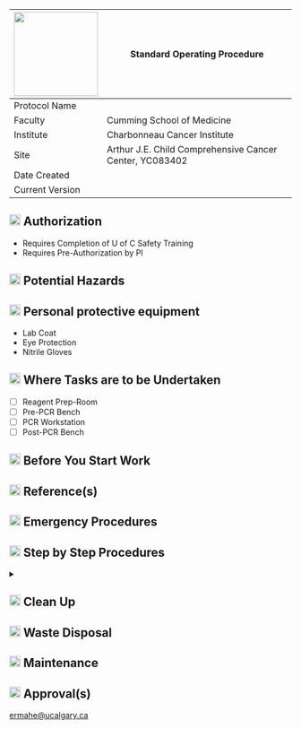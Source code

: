 | <img src="https://digitalcollections.ucalgary.ca/Assets/V2/ChFDVTFTNTAwMDAwMDAwMDAwMxIGVFJNaXNjGiRcVFJNaXNjXGI2XDcyXDc1XDk2XGNkXENVM01TQzQ1NC5wbmciBAgBEA8-~/p@bFDQZjT99fna3W/p@bFDQZjT99fna3W/CU3MSC454.png" width="150"/> | Standard Operating Procedure |
---|---
| Protocol Name |  |
| Faculty | Cumming School of Medicine |
| Institute | Charbonneau Cancer Institute |
| Site | Arthur J.E. Child Comprehensive Cancer Center, YC083402|
| Date Created |  |
| Current Version |  |

## <img src="https://github.githubassets.com/images/icons/emoji/unicode/1f6d1.png?v88" width="20"/> Authorization
- Requires Completion of U of C Safety Training
- Requires Pre-Authorization by PI 
## <img src="https://github.githubassets.com/images/icons/emoji/unicode/26a0.png?v8" width="20"/> Potential Hazards

## <img src="https://github.githubassets.com/images/icons/emoji/unicode/1f97d.png?v8" width="20"/> Personal protective equipment
- Lab Coat
- Eye Protection
- Nitrile Gloves
## <img src="https://github.githubassets.com/images/icons/emoji/unicode/1f3ed.png?v8" width="20"/> Where Tasks are to be Undertaken
- [ ] Reagent Prep-Room
- [ ] Pre-PCR Bench
- [ ] PCR Workstation
- [ ] Post-PCR Bench
## <img src="https://github.githubassets.com/images/icons/emoji/unicode/1f6a5.png?v8" width="20"/> Before You Start Work

## <img src="https://github.githubassets.com/images/icons/emoji/unicode/1f4d6.png?v8" width="20"/> Reference(s)

## <img src="https://github.githubassets.com/images/icons/emoji/unicode/1f9ef.png?v8" width="20"/> Emergency Procedures

## <img src="https://github.githubassets.com/images/icons/emoji/unicode/25b6.png?v8" width="20"/> Step by Step Procedures
<details>
<summary> </summary>
<b>
  
</b>
</details>

## <img src="https://github.githubassets.com/images/icons/emoji/unicode/1f9f9.png?v8" width="20"/> Clean Up 

## <img src="https://github.githubassets.com/images/icons/emoji/unicode/1f5d1.png?v8" width="20"/> Waste Disposal

## <img src="https://github.githubassets.com/images/icons/emoji/unicode/1f527.png?v8" width="20"/> Maintenance

## <img src="https://github.githubassets.com/images/icons/emoji/unicode/1f58a.png?v8" width="20"/> Approval(s) 


ermahe@ucalgary.ca

